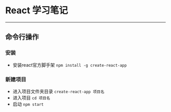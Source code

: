 # React 学习笔记
---
## 命令行操作
### 安装
- 安装react官方脚手架
   `npm install -g create-react-app`
### 新建项目
- 进入项目文件夹目录
   `create-react-app 项目名`
- 进入项目
   `cd 项目名`
- 启动
   `npm start`